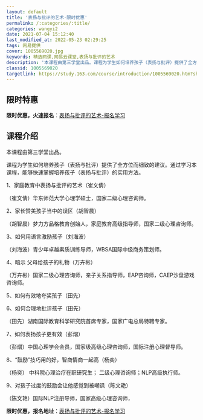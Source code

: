 ```yaml
---
layout: default
title: '表扬与批评的艺术-限时优惠'
permalink: /:categories/:title/
categories: wangyi2
date: 2021-07-04 15:12:40
last_modified_at: 2022-05-23 02:29:25
tags: 网易提供
cover: 1005569020.jpg
keywords: 精选网课,网易云课堂,表扬与批评的艺术
description: '本课程由第三学堂出品。课程为学生如何培养孩子（表扬与批评）提供了全方位而细致的建议。通过学习本课程，能够快速掌握培养孩子'
classid: 1005569020
targetlink: https://study.163.com/course/introduction/1005569020.htm?share=1&shareId=1025206652&utm_campaign=share&utm_medium=iphoneShare&utm_source=&utm_u=1025206652
---
```


## 限时特惠

**限时优惠，火速报名**：[表扬与批评的艺术-报名学习](https://study.163.com/course/introduction/1005569020.htm?share=1&shareId=1025206652&utm_campaign=share&utm_medium=iphoneShare&utm_source=&utm_u=1025206652)

## 课程介绍

本课程由第三学堂出品。

课程为学生如何培养孩子（表扬与批评）提供了全方位而细致的建议。通过学习本课程，能够快速掌握培养孩子（表扬与批评）的实用方法。



1、家庭教育中表扬与批评的艺术（崔文倩）

（崔文倩）华东师范大学心理学硕士，国家二级心理咨询师。



2、家长赞美孩子当中的误区（胡智晨）

（胡智晨）梦力方品格教育创始人，家庭教育高级指导师，国家二级心理咨询师。



3、如何用语言激励孩子（刘海波）

（刘海波）青少年卓越素质训练导师，WBSA国际中级商务策划师。



4、暗示 父母给孩子的礼物（万卉彬）

（万卉彬）国家二级心理咨询师，亲子关系指导师，EAP咨询师，CAEP沙盘游戏咨询师。



5、如何有效地夸奖孩子（田先）

6、如何合理地批评孩子（田先）

（田先）湖南国际教育科学研究院首席专家，国家广电总局特聘专家。



7、如何表扬孩子更有效（彭熠）

（彭熠）中国心理学会会员，国家级高级心理咨询师，国际注册心理督导师。



8、“鼓励”技巧用的好，智商情商一起高（杨奕）

（杨奕） 中科院心理治疗在职研究生； 二级心理咨询师；NLP高级执行师。



9、对孩子过度的鼓励会让他感觉到被嘲讽（陈文艳）

（陈文艳）国际NLP注册导师，国家高级心理咨询师，

**限时优惠，报名地址**：[表扬与批评的艺术-报名学习](https://study.163.com/course/introduction/1005569020.htm?share=1&shareId=1025206652&utm_campaign=share&utm_medium=iphoneShare&utm_source=&utm_u=1025206652)

